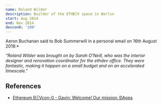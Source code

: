 ```yaml
---
name: Roland Wilder
description: Builder of the ETHÐΞV space in Berlin
start: Aug 2014
end: Nov 2014
devcon0: '100'
---
```


Aeron Buchanan said to Bob Summerwill in a personal email on 16th August 2018:*

*"Roland Wilder was brought on by Sarah O'Neill, who was the interior designer and renovation coordinator for the ethdev office. They were fantastic, making it happen on a small budget and on an accelerated timescale."*

## References
- [Ethereum ÐΞVcon-0 - Gavin: Welcome! Our mission: ÐApps](https://www.youtube.com/watch?v=_BvvUlKDqp0&t=100s)
